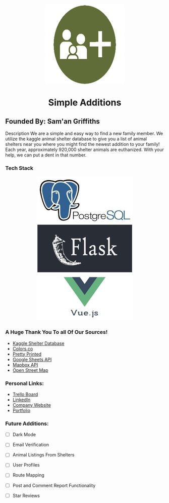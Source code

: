 <div align="center"><img src="./z_img/simple_additions_logo.png" alt="Simple Additions Logo" height="250vw" width="250vw"></div>
<h1 align='center'>Simple Additions</h1>

## Founded By: Sam'an Griffiths

Description
We are a simple and easy way to find a new family member. We utilize the kaggle animal shelter database to give you a list of animal shelters near you where you might find the newest addition to your family! Each year, approximately 920,000 shelter animals are euthanized. With your help, we can put a dent in that number.


### Tech Stack
<div align="center">
<img src="./z_img/psql.jpeg" alt="Simple Additions Logo" height="150vh" width="300vw">
<img src="./z_img/flask-1.png" alt="Simple Additions Logo" height="150vh" width="300vw">
<img src="./z_img/vuejs-logo.jpeg" alt="Simple Additions Logo" height="150vh" width="300vw">
</div>

### A Huge Thank You To all Of Our Sources!
- [Kaggle Shelter Database](https://www.kaggle.com/aaronschlegel/petfinder-animal-shelters-database/version/4)
- [Colors.co](https://coolors.co/606c38-283618-fefae0-dda15e-bc6c25)
- [Pretty Printed](https://www.youtube.com/watch?v=TLgVEBuQURA)
- [Google Sheets API](https://developers.google.com/sheets/api/quickstart/python)
- [Mapbox API](https://docs.mapbox.com/)
- [Open Street Map](https://www.openstreetmap.org/#map=7/39.602/-7.839)


### Personal Links:
- [Trello Board](https://trello.com/b/YhTDQTY6/simple-additions)
- [LinkedIn](https://www.linkedin.com/in/saman-griffiths/)
- [Company Website]()
- [Portfolio]()


### Future Additions:

- [ ] Dark Mode
- [ ] Email Verification
- [ ] Animal Listings From Shelters
- [ ] User Profiles
- [ ] Route Mapping
- [ ] Post and Comment Report Functionality
- [ ] Star Reviews

